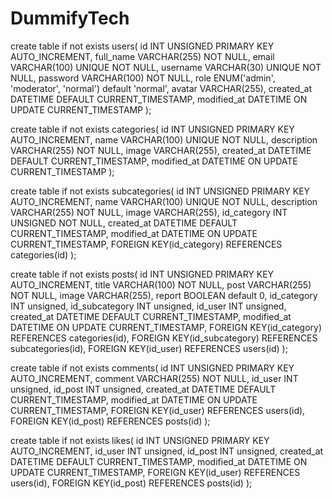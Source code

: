 # DummifyTech
create table if not exists users(
id INT UNSIGNED PRIMARY KEY AUTO_INCREMENT,
full_name VARCHAR(255) NOT NULL,
email VARCHAR(100) UNIQUE NOT NULL,
username VARCHAR(30) UNIQUE NOT NULL,
password VARCHAR(100) NOT NULL,
role ENUM('admin', 'moderator', 'normal') default 'normal',
avatar VARCHAR(255),
created_at DATETIME DEFAULT CURRENT_TIMESTAMP,
modified_at DATETIME ON UPDATE CURRENT_TIMESTAMP
);


create table if not exists categories(
id INT UNSIGNED PRIMARY KEY AUTO_INCREMENT,
name VARCHAR(100) UNIQUE NOT NULL,
description VARCHAR(255) NOT NULL,
image VARCHAR(255),
created_at DATETIME DEFAULT CURRENT_TIMESTAMP,
modified_at DATETIME ON UPDATE CURRENT_TIMESTAMP
);


create table if not exists subcategories(
id INT UNSIGNED PRIMARY KEY AUTO_INCREMENT,
name VARCHAR(100) UNIQUE NOT NULL,
description VARCHAR(255) NOT NULL,
image VARCHAR(255),
id_category INT UNSIGNED NOT NULL,
created_at DATETIME DEFAULT CURRENT_TIMESTAMP,
modified_at DATETIME ON UPDATE CURRENT_TIMESTAMP,
FOREIGN KEY(id_category) REFERENCES categories(id)
);

create table if not exists posts(
id INT UNSIGNED PRIMARY KEY AUTO_INCREMENT,
title VARCHAR(100) NOT NULL,
post VARCHAR(255) NOT NULL,
image VARCHAR(255),
report BOOLEAN default 0,
id_category INT unsigned,
id_subcategory INT unsigned,
id_user INT unsigned,
created_at DATETIME DEFAULT CURRENT_TIMESTAMP,
modified_at DATETIME ON UPDATE CURRENT_TIMESTAMP,
FOREIGN KEY(id_category) REFERENCES categories(id),
FOREIGN KEY(id_subcategory) REFERENCES subcategories(id),
FOREIGN KEY(id_user) REFERENCES users(id)
);

create table if not exists comments(
id INT UNSIGNED PRIMARY KEY AUTO_INCREMENT,
comment VARCHAR(255) NOT NULL,
id_user INT unsigned,
id_post INT unsigned,
created_at DATETIME DEFAULT CURRENT_TIMESTAMP,
modified_at DATETIME ON UPDATE CURRENT_TIMESTAMP,
FOREIGN KEY(id_user) REFERENCES users(id),
FOREIGN KEY(id_post) REFERENCES posts(id)
);


create table if not exists likes(
id INT UNSIGNED PRIMARY KEY AUTO_INCREMENT,
id_user INT unsigned,
id_post INT unsigned,
created_at DATETIME DEFAULT CURRENT_TIMESTAMP,
modified_at DATETIME ON UPDATE CURRENT_TIMESTAMP,
FOREIGN KEY(id_user) REFERENCES users(id),
FOREIGN KEY(id_post) REFERENCES posts(id)
);

